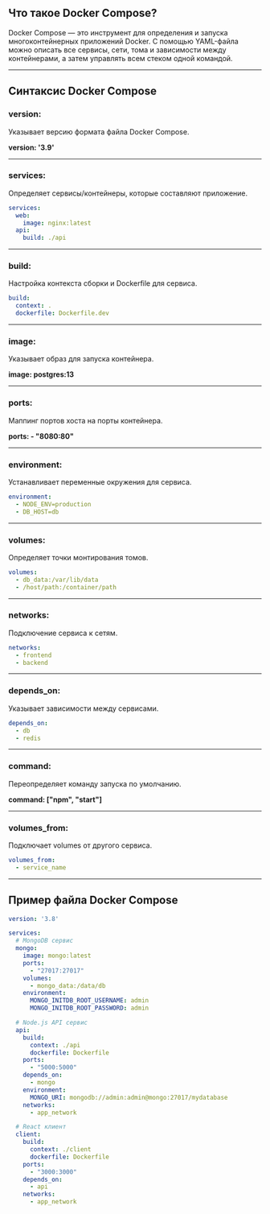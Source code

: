 ## Что такое Docker Compose?

Docker Compose — это инструмент для определения и запуска многоконтейнерных приложений Docker. С помощью YAML-файла можно описать все сервисы, сети, тома и зависимости между контейнерами, а затем управлять всем стеком одной командой.

---

## Синтаксис Docker Compose

### version:
Указывает версию формата файла Docker Compose.

**version: '3.9'**

---

### services:
Определяет сервисы/контейнеры, которые составляют приложение.

```yaml
services:
  web:
    image: nginx:latest
  api:
    build: ./api
```


---

### build:

Настройка контекста сборки и Dockerfile для сервиса.

```yaml
build:
  context: .
  dockerfile: Dockerfile.dev
```


---

### image:

Указывает образ для запуска контейнера.

**image: postgres:13**

---

### ports:

Маппинг портов хоста на порты контейнера.

**ports: - "8080:80"**

---

### environment:

Устанавливает переменные окружения для сервиса.

```yaml
environment:
  - NODE_ENV=production
  - DB_HOST=db
```


---

### volumes:

Определяет точки монтирования томов.

```yaml
volumes:
  - db_data:/var/lib/data
  - /host/path:/container/path
```


---

### networks:

Подключение сервиса к сетям.

```yaml
networks:
  - frontend
  - backend
```


---

### depends_on:

Указывает зависимости между сервисами.

```yaml
depends_on:
  - db
  - redis
```


---

### command:

Переопределяет команду запуска по умолчанию.

**command: ["npm", "start"]**

---

### volumes_from:

Подключает volumes от другого сервиса.

```yaml
volumes_from:
  - service_name
```


---

## Пример файла Docker Compose

```yaml
version: '3.8'

services:
  # MongoDB сервис
  mongo:
    image: mongo:latest
    ports:
      - "27017:27017"
    volumes:
      - mongo_data:/data/db
    environment:
      MONGO_INITDB_ROOT_USERNAME: admin
      MONGO_INITDB_ROOT_PASSWORD: admin

  # Node.js API сервис
  api:
    build:
      context: ./api
      dockerfile: Dockerfile
    ports:
      - "5000:5000"
    depends_on:
      - mongo
    environment:
      MONGO_URI: mongodb://admin:admin@mongo:27017/mydatabase
    networks:
      - app_network

  # React клиент
  client:
    build:
      context: ./client
      dockerfile: Dockerfile
    ports:
      - "3000:3000"
    depends_on:
      - api
    networks:
      - app_network
```
